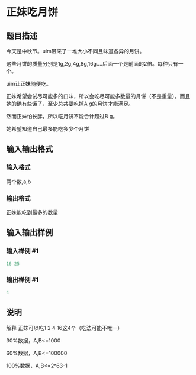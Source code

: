 # 正妹吃月饼

## 题目描述

今天是中秋节。uim带来了一堆大小不同且味道各异的月饼。

这些月饼的质量分别是1g,2g,4g,8g,16g....后面一个是前面的2倍。每种只有一个。

uim让正妹随便吃。

正妹希望尝试尽可能多的口味，所以会吃尽可能多数量的月饼（不是重量）。而且她的确有些饿了，至少总共要吃掉A g的月饼才能满足。

然而正妹怕长胖，所以吃月饼不能合计超过B g。

她希望知道自己最多能吃多少个月饼

## 输入输出格式

### 输入格式

两个数,a,b

### 输出格式

正妹能吃到最多的数量

## 输入输出样例

### 输入样例 #1

```cpp
16 25
```


### 输出样例 #1

```cpp
4
```


## 说明

解释 正妹可以吃1 2 4 16这4个（吃法可能不唯一）

30%数据，A,B<=1000

60%数据，A,B<=100000

100%数据，A,B<=2^63-1


